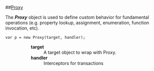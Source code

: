 ##[Proxy](https://developer.mozilla.org/ru/docs/Web/JavaScript/Reference/Global_Objects/Proxy)

The <b><em>Proxy</em></b> object is used to define custom behavior for fundamental operations (e.g. property lookup, assignment, enumeration, function invocation, etc).

```
var p = new Proxy(target, handler);
```
<div style="text-align:left;">
  <b style="margin-left:80px">target</b><br>
  <span style="margin-left:120px">A target object to wrap with Proxy.</span>
  <br>
  <b style="margin-left:80px">handler</b><br>
  <span style="margin-left:120px">Interceptors for transactions</span>
</div>
